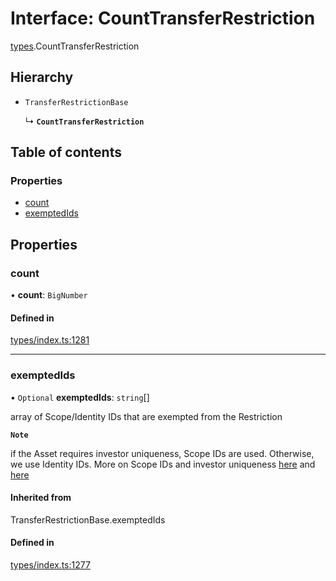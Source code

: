 # Interface: CountTransferRestriction

[types](../wiki/types).CountTransferRestriction

## Hierarchy

- `TransferRestrictionBase`

  ↳ **`CountTransferRestriction`**

## Table of contents

### Properties

- [count](../wiki/types.CountTransferRestriction#count)
- [exemptedIds](../wiki/types.CountTransferRestriction#exemptedids)

## Properties

### count

• **count**: `BigNumber`

#### Defined in

[types/index.ts:1281](https://github.com/PolymeshAssociation/polymesh-sdk/blob/e978aefd/src/types/index.ts#L1281)

___

### exemptedIds

• `Optional` **exemptedIds**: `string`[]

array of Scope/Identity IDs that are exempted from the Restriction

**`Note`**

 if the Asset requires investor uniqueness, Scope IDs are used. Otherwise, we use Identity IDs. More on Scope IDs and investor uniqueness
  [here](https://developers.polymesh.network/introduction/identity#polymesh-unique-identity-system-puis) and
  [here](https://developers.polymesh.network/polymesh-docs/primitives/confidential-identity)

#### Inherited from

TransferRestrictionBase.exemptedIds

#### Defined in

[types/index.ts:1277](https://github.com/PolymeshAssociation/polymesh-sdk/blob/e978aefd/src/types/index.ts#L1277)
